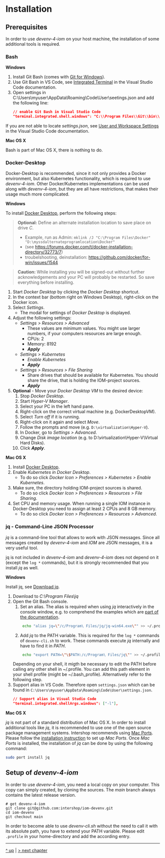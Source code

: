 # Installation
## Prerequisites
In order to use _devenv-4-iom_ on your host machine, the installation of some additional tools is required.

### Bash
**Windows**

1. Install Git Bash (comes with [Git for Windows](https://gitforwindows.org/)).
1. Use Git Bash in VS Code, see [Integrated Terminal](https://code.visualstudio.com/docs/editor/integrated-terminal#_configuration) in the Visual Studio Code documentation.
1. Open settings in C:\Users\myuser\AppData\Roaming\Code\User\seetings.json and add the following line:
   ```json
   // enable Git Bash in Visual Studio Code
   "terminal.integrated.shell.windows": "C:\\Program Files\\Git\\bin\\bash.exe"
   ```
If you are not able to locate _settings.json_, see [User and Workspace Settings](https://code.visualstudio.com/docs/getstarted/settings) in the Visual Studio Code documentation.

**Mac OS X**

Bash is part of Mac OS X, there is nothing to do.

### Docker-Desktop
Docker-Desktop is recommended, since it not only provides a Docker environment, but also Kubernetes functionality, which is required to use _devenv-4-iom_. Other Docker/Kubernetes implementations can be used along with _devenv-4-iom_, but they are all have restrictions, that makes their usage much more complicated.

**Windows**

To install [Docker Desktop](https://www.docker.com/products/docker-desktop), perform the following steps:  
> **Optional:** Define an alternate installation location to save place on drive _C_. 
> - Example, run as Admin: `mklink /J "C:\Program Files\Docker" "D:\myssdalternateprogramlocation\Docker"`
> - (see https://forums.docker.com/t/docker-installation-directory/32773/7)  
> - troubelshooting, deinstallation: https://github.com/docker/for-win/issues/1544 
     
> **Caution:** While installing you will be signed-out without further acknowledgements and your PC will probably be restarted. So save everything before installing.

1. Start _Docker Desktop_ by clicking the _Docker Desktop_ shortcut.
1. In the context bar (bottom right on Windows Desktop), right-click on the Docker icon.
1. Select _Settings_. 
   - The modal for settings of _Docker Desktop_ is displayed.   
1. Adjust the following settings:
    - _Settings > Resources > Advanced_
       - These values are minimum values. You might use larger numbers, if your computers resources are large enough.
       - CPUs: 2
       - Memory: 8192
       - _**Apply**_
    - _Settings > Kubernetes_
       - _Enable Kubernetes_
       - _**Apply**_
    - _Settings > Resources > File Sharing_
       - Share drives that should be available for Kubernetes. You should share the drive, that is holding the IOM-project sources.
       - _**Apply**_
5. **Optional** - Move your _Docker Desktop VM_ to the desired device:
     1. Stop _Docker Desktop_.
     1. Start _Hyper-V Manager_.
     1. Select your PC in the left hand pane.
     1. Right-click on the correct virtual machine (e.g. DockerDesktopVM).
     1. Select _Turn off_ if it is running.
     1. Right-click on it again and select _Move_.
     1. Follow the prompts and move (e.g. `D:\virtualization\Hyper-V`).
     1. In Docker, go to _Settings > Advanced_.
     1. Change _Disk image location_ (e.g. to D:\virtualization\Hyper-V\Virtual Hard Disks).
     1. Click _**Apply**_.

**Mac OS X**

1. Install [Docker Desktop](https://www.docker.com/products/docker-desktop).
2. Enable _Kubernetes in Docker Desktop_.
    - To do so click _Docker Icon > Preferences > Kubernetes > Enable Kubernetes_.
3. Make sure, the directory holding IOM-project sources is shared.
    - To do so click _Docker Icon > Preferences > Resources > File Sharing_.
4. Set CPU and memory usage. When running a single IOM instance in Docker-Desktop you need to assign at least 2 CPUs and 8 GB memory.
    - To do so click _Docker Icon > Preferences > Resources > Advanced_.

### jq - Command-Line JSON Processor
_jq_ is a command-line tool that allows to work with JSON messages. Since all messages created by _devenv-4-iom_ and _IOM_ are JSON messages, it is a very useful tool.

jq is not included in _devenv-4-iom_ and _devenv-4-iom_ does not depend on it (except the `log *` commands), but it is strongly recommended that you install _jq_ as well.

**Windows**

Install jq, see [Download jq](https://stedolan.github.io/jq/download).
1. Download to _C:\Program Files\jq_
1. Open the Git Bash console.
    1. Set an alias. The alias is required when using _jq_ interactively in the console window, e.g. to comprehend the examples which are [part of the documentation](05_log_messages.md#jq).
        ```sh
         echo "alias jq=\"/c/Program\ Files/jq/jq-win64.exe\"" >> ~/.profile
         ```
    1. Add _jq_ to the PATH variable. This is required for the `log *` commands of `devenv-cli.sh` to work. These commands execute _jq_ internally and have to find it in _PATH_.
        ```sh
         echo "export PATH=\"\$PATH:/c/Program\ Files/jq\"" >> ~/.profile
        ```
    Depending on your shell, it migth be necessary to edit the PATH before calling any other shell in ~/.profile. You can add this path element in your shell profile (might be ~/.bash_profile). Alternatively refer to the following step.
1. Support alias in VS Code. Therefore open `settings.json` which can be found in `C:\Users\myuser\AppData\Roaming\Code\User\settings.json`.
    ```json
    // Support alias in Visual Studio Code
    "terminal.integrated.shellArgs.windows": ["-l"],
    ```

**Mac OS X**

_jq_ is not part of a standard distribution of Mac OS X. In order to install additional tools like _jq_, it is recommended to use one of the open source package management systems. Intershop recommends using [Mac Ports](https://www.macports.org/). Please follow the [installation instruction](https://www.macports.org/install.php) to set up _Mac Ports_. Once _Mac Ports_ is installed, the installation of _jq_ can be done by using the following command:
```sh
sudo port install jq
```

## Setup of _devenv-4-iom_
In order to use _devenv-4-iom_, you need a local copy on your computer. This copy can simply created, by cloning the sources. The _main_ branch always contains the latest release version.

    # get devenv-4-iom
    git clone git@github.com:intershop/iom-devenv.git
    cd iom-devenv
    git checkout main

In order to become able to use _devenv-cli.sh_ without the need to call it with its absolute path, you have to extend your PATH variable. Please edit `.profile` in your home-directory and add the according entry.

---
[^ up](..) | [> next chapter](01_first_steps.md)